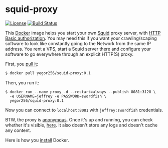 # squid-proxy

[![License](https://img.shields.io/badge/license-MIT-green.svg)](https://github.com/yegor256/total/squid-proxy/master/LICENSE.txt)
[![Build Status](https://cloud.drone.io/api/badges/charlieegan3/squid-proxy/status.svg)](https://cloud.drone.io/charlieegan3/squid-proxy)

This [Docker](https://www.docker.com/)
image helps you start your own [Squid](http://www.squid-cache.org/) proxy server, with
[HTTP Basic authorization](https://en.wikipedia.org/wiki/Basic_access_authentication).
You may need this if you want your crawling/scaping software
to look like constantly going to the Network from the same IP address. You
rent a VPS, start a Squid server there and configure your software to
go everywhere through an explicit HTTP(S) proxy.

First, you [pull it](https://hub.docker.com/r/yegor256/squid-proxy):

```bash
$ docker pull yegor256/squid-proxy:0.1
```

Then, you run it:

```
$ docker run --name proxy -d --restart=always --publish 8081:3128 \
  -e USERNAME=jeffrey -e PASSWORD=swordfish \
  yegor256/squid-proxy:0.1
```

Now you can connect to `localhost:8081` with `jeffrey:swordfish` credentials.

BTW, the proxy is [anonymous](https://en.wikipedia.org/wiki/Anonymizer).
Once it's up and running, you can check whether it's visible,
[here](http://amibehindaproxy.com/). It also doesn't store any logs and doesn't
cache any content.

Here is how you [install](https://docs.docker.com/install/) Docker.
